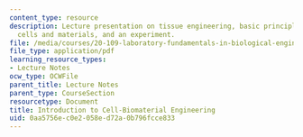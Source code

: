 ```yaml
---
content_type: resource
description: Lecture presentation on tissue engineering, basic principles and examples,
  cells and materials, and an experiment.
file: /media/courses/20-109-laboratory-fundamentals-in-biological-engineering-spring-2010/0aa5756ec0e2058ed72a0b796fcce833_MIT20_109S10_lec_m3d1.pdf
file_type: application/pdf
learning_resource_types:
- Lecture Notes
ocw_type: OCWFile
parent_title: Lecture Notes
parent_type: CourseSection
resourcetype: Document
title: Introduction to Cell-Biomaterial Engineering
uid: 0aa5756e-c0e2-058e-d72a-0b796fcce833
---
```

